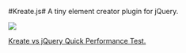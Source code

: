 #Kreate.js#
A tiny element creator plugin for jQuery.

<img src="https://raw.githubusercontent.com/ItsJonQ/kreate/master/images/kreate-logo.png">

[Kreate vs jQuery Quick Performance Test.](http://jsperf.com/kreate-js-vs-jquery)